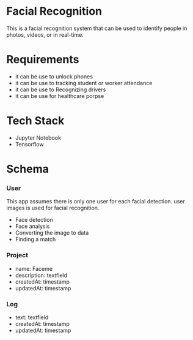 # Facial Recognition
This is a facial recognition system that can be used to identify people in photos, videos, or in real-time.

# Requirements
- it can be use to unlock phones
- it can be use to tracking student or worker attendance
- it can be use to Recognizing drivers
- it can be use for healthcare porpse


# Tech Stack
- Jupyter Notebook
- Tensorflow


# Schema

### User

This app assumes there is only one user for each facial detection. user images is used for facial recognition.
- Face detection
- Face analysis
- Converting the image to data
- Finding a match

### Project

- name: Faceme
- description: textfield
- createdAt: timestamp
- updatedAt: timestamp

### Log
- text: textfield
- createdAt: timestamp
- updatedAt: timestamp

